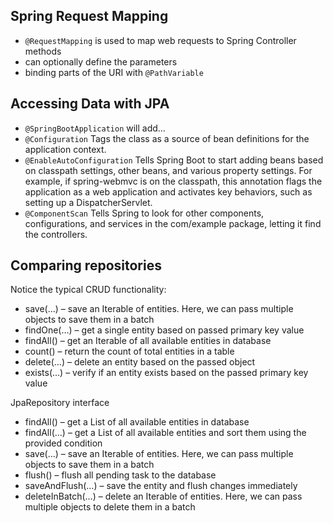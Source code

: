 ## Spring Request Mapping
- `@RequestMapping` is used to map web requests to Spring Controller methods
- can optionally define the parameters
- binding parts of the URI with `@PathVariable`

## Accessing Data with JPA
- `@SpringBootApplication` will add...
- `@Configuration` Tags the class as a source of bean definitions for the application context.
- `@EnableAutoConfiguration` Tells Spring Boot to start adding beans based on classpath settings, other beans, and various property settings. For example, if spring-webmvc is on the classpath, this annotation flags the application as a web application and activates key behaviors, such as setting up a DispatcherServlet.
- `@ComponentScan` Tells Spring to look for other components, configurations, and services in the com/example package, letting it find the controllers.

## Comparing repositories

Notice the typical CRUD functionality:

- save(…) – save an Iterable of entities. Here, we can pass multiple objects to save them in a batch
- findOne(…) – get a single entity based on passed primary key value
- findAll() – get an Iterable of all available entities in database
- count() – return the count of total entities in a table
- delete(…) – delete an entity based on the passed object
- exists(…) – verify if an entity exists based on the passed primary key value

JpaRepository interface

- findAll() – get a List of all available entities in database
- findAll(…) – get a List of all available entities and sort them using the provided condition
- save(…) – save an Iterable of entities. Here, we can pass multiple objects to save them in a batch
- flush() – flush all pending task to the database
- saveAndFlush(…) – save the entity and flush changes immediately
- deleteInBatch(…) – delete an Iterable of entities. Here, we can pass multiple objects to delete them in a batch
